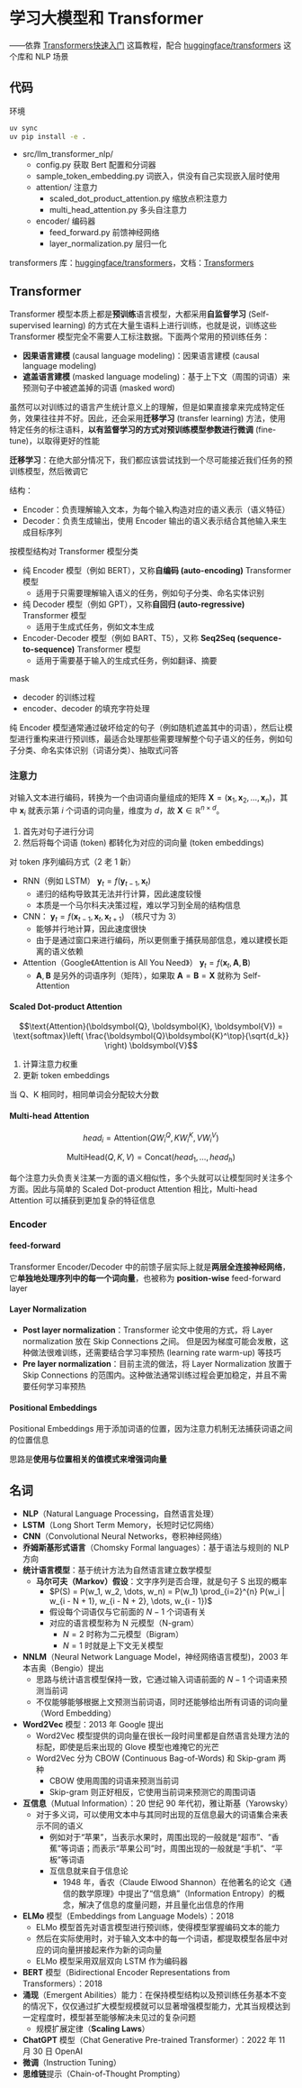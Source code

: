 # 学习大模型和 Transformer

——依靠 [Transformers快速入门](https://transformers.run/) 这篇教程，配合 [huggingface/transformers](https://github.com/huggingface/transformers) 这个库和 NLP 场景

## 代码

环境

```bash
uv sync
uv pip install -e .
```

- src/llm_transformer_nlp/
    - config.py 获取 Bert 配置和分词器
    - sample_token_embedding.py 词嵌入，供没有自己实现嵌入层时使用
    - attention/ 注意力
        - scaled_dot_product_attention.py 缩放点积注意力
        - multi_head_attention.py 多头自注意力
    - encoder/ 编码器
        - feed_forward.py 前馈神经网络
        - layer_normalization.py 层归一化

transformers 库：[huggingface/transformers](https://github.com/huggingface/transformers)，文档：[Transformers](https://huggingface.co/docs/transformers/index)

## Transformer

Transformer 模型本质上都是**预训练**语言模型，大都采用**自监督学习** (Self-supervised learning) 的方式在大量生语料上进行训练，也就是说，训练这些 Transformer 模型完全不需要人工标注数据。下面两个常用的预训练任务：
- **因果语言建模** (causal language modeling)：因果语言建模 (causal language modeling)
- **遮盖语言建模** (masked language modeling)：基于上下文（周围的词语）来预测句子中被遮盖掉的词语 (masked word)

虽然可以对训练过的语言产生统计意义上的理解，但是如果直接拿来完成特定任务，效果往往并不好。因此，还会采用**迁移学习** (transfer learning) 方法，使用特定任务的标注语料，**以有监督学习的方式对预训练模型参数进行微调** (fine-tune)，以取得更好的性能

**迁移学习**：在绝大部分情况下，我们都应该尝试找到一个尽可能接近我们任务的预训练模型，然后微调它

结构：
- Encoder：负责理解输入文本，为每个输入构造对应的语义表示（语义特征）
- Decoder：负责生成输出，使用 Encoder 输出的语义表示结合其他输入来生成目标序列

按模型结构对 Transformer 模型分类
- 纯 Encoder 模型（例如 BERT），又称**自编码 (auto-encoding)** Transformer 模型
    - 适用于只需要理解输入语义的任务，例如句子分类、命名实体识别
- 纯 Decoder 模型（例如 GPT），又称**自回归 (auto-regressive)** Transformer 模型
    - 适用于生成式任务，例如文本生成
- Encoder-Decoder 模型（例如 BART、T5），又称 **Seq2Seq (sequence-to-sequence)** Transformer 模型
    - 适用于需要基于输入的生成式任务，例如翻译、摘要

mask
- decoder 的训练过程
- encoder、decoder 的填充字符处理


纯 Encoder 模型通常通过破坏给定的句子（例如随机遮盖其中的词语），然后让模型进行重构来进行预训练，最适合处理那些需要理解整个句子语义的任务，例如句子分类、命名实体识别（词语分类）、抽取式问答

### 注意力

对输入文本进行编码，转换为一个由词语向量组成的矩阵 $\boldsymbol{X} = (\boldsymbol{x}_1, \boldsymbol{x}_2, \ldots, \boldsymbol{x}_n)$，其中 $\boldsymbol{x}_i$ 就表示第 $i$ 个词语的词向量，维度为 $d$，故 $\boldsymbol{X} \in \mathbb{R}^{n \times d}$。
1. 首先对句子进行分词
2. 然后将每个词语 (token) 都转化为对应的词向量 (token embeddings)

对 token 序列编码方式（2 老 1 新）
- RNN（例如 LSTM） $\boldsymbol{y}_t = f(\boldsymbol{y}_{t-1}, \boldsymbol{x}_t)$
    - 递归的结构导致其无法并行计算，因此速度较慢
    - 本质是一个马尔科夫决策过程，难以学习到全局的结构信息
- CNN： $\boldsymbol{y}_t = f(\boldsymbol{x}_{t-1}, \boldsymbol{x}_t, \boldsymbol{x}_{t+1})$ （核尺寸为 3）
    - 能够并行地计算，因此速度很快
    - 由于是通过窗口来进行编码，所以更侧重于捕获局部信息，难以建模长距离的语义依赖
- Attention（Google《Attention is All You Need》） $\boldsymbol{y}_t = f(\boldsymbol{x}_t, \boldsymbol{A}, \boldsymbol{B})$
    - $\boldsymbol{A},\boldsymbol{B}$ 是另外的词语序列（矩阵），如果取 $\boldsymbol{A} = \boldsymbol{B} = \boldsymbol{X}$ 就称为 Self-Attention

#### Scaled Dot-product Attention

$$\text{Attention}(\boldsymbol{Q}, \boldsymbol{K}, \boldsymbol{V}) = \text{softmax}\left( \frac{\boldsymbol{Q}\boldsymbol{K}^\top}{\sqrt{d_k}} \right) \boldsymbol{V}$$

1. 计算注意力权重
2. 更新 token embeddings

当 Q、K 相同时，相同单词会分配较大分数

#### Multi-head Attention

$$
head_i = \text{Attention}(QW_i^Q, KW_i^K, VW_i^V)
$$

$$
\text{MultiHead}(Q, K, V) = \text{Concat}(head_1, \dots, head_h)
$$

每个注意力头负责关注某一方面的语义相似性，多个头就可以让模型同时关注多个方面。因此与简单的 Scaled Dot-product Attention 相比，Multi-head Attention 可以捕获到更加复杂的特征信息

### Encoder

#### feed-forward

Transformer Encoder/Decoder 中的前馈子层实际上就是**两层全连接神经网络**，它**单独地处理序列中的每一个词向量**，也被称为 **position-wise** feed-forward layer

#### Layer Normalization

- **Post layer normalization**：Transformer 论文中使用的方式，将 Layer normalization 放在 Skip Connections 之间。 但是因为梯度可能会发散，这种做法很难训练，还需要结合学习率预热 (learning rate warm-up) 等技巧
- **Pre layer normalization**：目前主流的做法，将 Layer Normalization 放置于 Skip Connections 的范围内。这种做法通常训练过程会更加稳定，并且不需要任何学习率预热

#### Positional Embeddings

Positional Embeddings 用于添加词语的位置，因为注意力机制无法捕获词语之间的位置信息

思路是**使用与位置相关的值模式来增强词向量**


## 名词

- **NLP**（Natural Language Processing，自然语言处理）
- **LSTM**（Long Short Term Memory，长短时记忆网络）
- **CNN**（Convolutional Neural Networks，卷积神经网络）
- **乔姆斯基形式语言**（Chomsky Formal languages）：基于语法与规则的 NLP 方向
- **统计语言模型**：基于统计方法为自然语言建立数学模型
    - **马尔可夫（Markov）假设**：文字序列是否合理，就是句子 S 出现的概率 
        - $P(S) = P(w_1, w_2, \dots, w_n) = P(w_1) \prod_{i=2}^{n} P(w_i | w_{i - N + 1}, w_{i - N + 2}, \dots, w_{i - 1})$
        - 假设每个词语仅与它前面的 $N-1$ 个词语有关
        - 对应的语言模型称为 N 元模型（N-gram）
            - $N=2$ 时称为二元模型（Bigram）
            - $N=1$ 时就是上下文无关模型
- **NNLM**（Neural Network Language Model，神经网络语言模型)，2003 年本吉奥（Bengio）提出
    - 思路与统计语言模型保持一致，它通过输入词语前面的 $N-1$ 个词语来预测当前词
    - 不仅能够能够根据上文预测当前词语，同时还能够给出所有词语的词向量（Word Embedding）
- **Word2Vec** 模型：2013 年 Google 提出
    - Word2Vec 模型提供的词向量在很长一段时间里都是自然语言处理方法的标配，即使是后来出现的 Glove 模型也难掩它的光芒
    - Word2Vec 分为 CBOW (Continuous Bag-of-Words) 和 Skip-gram 两种
        - CBOW 使用周围的词语来预测当前词 
        - Skip-gram 则正好相反，它使用当前词来预测它的周围词语
- **互信息**（Mutual Information）：20 世纪 90 年代初，雅让斯基（Yarowsky）
    - 对于多义词，可以使用文本中与其同时出现的互信息最大的词语集合来表示不同的语义
        - 例如对于“苹果”，当表示水果时，周围出现的一般就是“超市”、“香蕉”等词语；而表示“苹果公司”时，周围出现的一般就是“手机”、“平板”等词语
        - 互信息就来自于信息论
            - 1948 年，香农（Claude Elwood Shannon）在他著名的论文《通信的数学原理》中提出了“信息熵”（Information Entropy）的概念，解决了信息的度量问题，并且量化出信息的作用
- **ELMo** 模型（Embeddings from Language Models）：2018
    - ELMo 模型首先对语言模型进行预训练，使得模型掌握编码文本的能力
    - 然后在实际使用时，对于输入文本中的每一个词语，都提取模型各层中对应的词向量拼接起来作为新的词向量
    - ELMo 模型采用双层双向 LSTM 作为编码器
- **BERT** 模型（Bidirectional Encoder Representations from Transformers）：2018
- **涌现**（Emergent Abilities）能力：在保持模型结构以及预训练任务基本不变的情况下，仅仅通过扩大模型规模就可以显著增强模型能力，尤其当规模达到一定程度时，模型甚至能够解决未见过的复杂问题
    - 规模扩展定律（**Scaling Laws**）
- **ChatGPT** 模型（Chat Generative Pre-trained Transformer）：2022 年 11 月 30 日 OpenAI 
- **微调**（Instruction Tuning）
- **思维链**提示（Chain-of-Thought Prompting）

